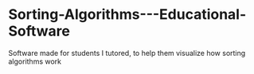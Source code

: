 # Sorting-Algorithms---Educational-Software
Software made for students I tutored, to help them visualize how sorting algorithms work
